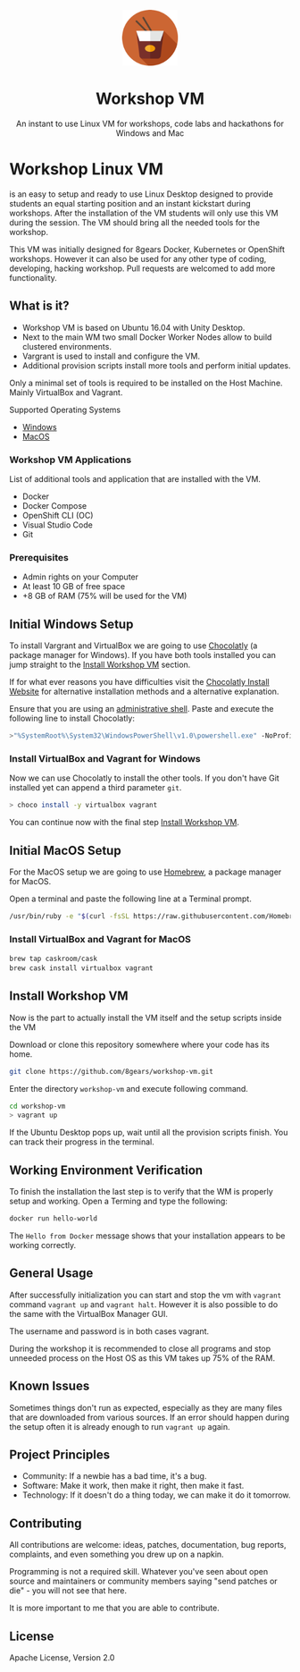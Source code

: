 <p align="center"><a href="http://8gears.com" target="_blank"><img width="100"src="logo.png"></a></p>
<h1 align="center">Workshop VM</h1>
<p align="center">An instant to use Linux VM for workshops, code labs and hackathons for Windows and Mac</p>

# Workshop Linux VM

is an easy to setup and ready to use Linux Desktop designed to provide students an equal starting position and an instant kickstart during workshops. After the installation of the VM students will only use this VM during the session. The VM should bring all the needed tools for the workshop.

This VM was initially designed for 8gears Docker, Kubernetes or OpenShift workshops. However it can also be used for any other type of coding, developing, hacking workshop. Pull requests are welcomed to add more functionality.

## What is it?

- Workshop VM is based on Ubuntu 16.04 with Unity Desktop.
- Next to the main WM two small Docker Worker Nodes allow to build clustered environments. 
- Vargrant is used to install and configure the VM.
- Additional provision scripts install more tools and perform initial updates.

Only a minimal set of tools is required to be installed on the Host Machine. Mainly VirtualBox and Vagrant.

Supported Operating Systems

- [Windows](#initial-windows-setup)
- [MacOS](#initial-macos-setup)

### Workshop VM Applications

List of additional tools and application that are installed with the VM.

- Docker
- Docker Compose
- OpenShift CLI (OC)
- Visual Studio Code
- Git

### Prerequisites

- Admin rights on your Computer
- At least 10 GB of free space
- +8 GB of RAM (75% will be used for the VM)

## Initial Windows Setup

To install Vargrant and VirtualBox we are going to use [Chocolatly](https://chocolatey.org) (a package manager for Windows). If you have both tools installed you can jump straight to the [Install Workshop VM](#install-workshop-vm) section.

If for what ever reasons you have difficulties visit the [Chocolatly Install Website](https://chocolatey.org/install) for alternative installation methods and a alternative explanation.

Ensure that you are using an [administrative shell](http://www.howtogeek.com/194041/how-to-open-the-command-prompt-as-administrator-in-windows-8.1/). Paste and execute the following line to install Chocolatly:

```sh
>"%SystemRoot%\System32\WindowsPowerShell\v1.0\powershell.exe" -NoProfile -InputFormat None -ExecutionPolicy Bypass -Command "iex ((New-Object System.Net.WebClient).DownloadString('https://chocolatey.org/install.ps1'))" && SET "PATH=%PATH%;%ALLUSERSPROFILE%\chocolatey\bin"
```

### Install VirtualBox and Vagrant for Windows

Now we can use Chocolatly to install the other tools. If you don't have Git installed yet can append a third parameter `git`.

```sh
> choco install -y virtualbox vagrant
```

You can continue now with the final step [Install Workshop VM](#install-workshop-vm).

## Initial MacOS Setup

For the MacOS setup we are going to use [Homebrew](https://brew.sh/), a package manager for MacOS.

Open a terminal and paste the following line at a Terminal prompt.

```sh
/usr/bin/ruby -e "$(curl -fsSL https://raw.githubusercontent.com/Homebrew/install/master/install)"
```

### Install VirtualBox and Vagrant for MacOS

```sh
brew tap caskroom/cask
brew cask install virtualbox vagrant
```

## Install Workshop VM

Now is the part to actually install the VM itself and the setup scripts inside the VM

Download or clone this repository somewhere where your code has its home.

```sh
git clone https://github.com/8gears/workshop-vm.git
```

Enter the directory `workshop-vm` and execute following command.

```sh
cd workshop-vm
> vagrant up
```

If the Ubuntu Desktop pops up, wait until all the provision scripts finish. You can track their progress in the terminal.

## Working Environment Verification

To finish the installation the last step is to verify that the WM is properly setup and working.
Open a Terming and type the following:

```sh
docker run hello-world
```

The `Hello from Docker` message shows that your installation appears to be working correctly.

## General Usage

After successfully initialization you can start and stop the vm with `vagrant` command `vagrant up` and `vagrant halt`.
However it is also possible to do the same with the VirtualBox Manager GUI.

The username and password is in both cases vagrant.

During the workshop it is recommended to close all programs and stop unneeded process on the Host OS as this VM takes up 75% of the RAM.

## Known Issues

Sometimes things don't run as expected, especially as they are many files that are downloaded from various sources. If an error should happen during the setup often it is already enough to run `vagrant up` again.

## Project Principles

- Community: If a newbie has a bad time, it's a bug.
- Software: Make it work, then make it right, then make it fast.
- Technology: If it doesn't do a thing today, we can make it do it tomorrow.

## Contributing

All contributions are welcome: ideas, patches, documentation, bug reports,
complaints, and even something you drew up on a napkin.

Programming is not a required skill. Whatever you've seen about open source and
maintainers or community members  saying "send patches or die" - you will not
see that here.

It is more important to me that you are able to contribute.

## License

Apache License, Version 2.0
